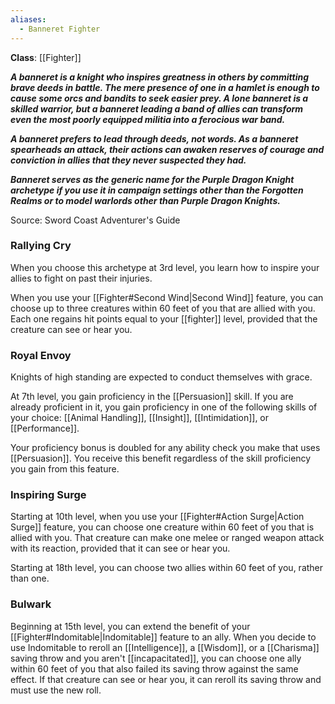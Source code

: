 ```yaml
---
aliases:
  - Banneret Fighter
---
```

**Class**: [[Fighter]] 

**_A banneret is a knight who inspires greatness in others by committing brave deeds in battle. The mere presence of one in a hamlet is enough to cause some orcs and bandits to seek easier prey. A lone banneret is a skilled warrior, but a banneret leading a band of allies can transform even the most poorly equipped militia into a ferocious war band._**

**_A banneret prefers to lead through deeds, not words. As a banneret spearheads an attack, their actions can awaken reserves of courage and conviction in allies that they never suspected they had._**

**_Banneret serves as the generic name for the Purple Dragon Knight archetype if you use it in campaign settings other than the Forgotten Realms or to model warlords other than Purple Dragon Knights._**

Source: Sword Coast Adventurer's Guide

### Rallying Cry

When you choose this archetype at 3rd level, you learn how to inspire your allies to fight on past their injuries.

When you use your [[Fighter#Second Wind|Second Wind]] feature, you can choose up to three creatures within 60 feet of you that are allied with you. Each one regains hit points equal to your [[fighter]] level, provided that the creature can see or hear you.

### Royal Envoy

Knights of high standing are expected to conduct themselves with grace.

At 7th level, you gain proficiency in the [[Persuasion]] skill. If you are already proficient in it, you gain proficiency in one of the following skills of your choice: [[Animal Handling]], [[Insight]], [[Intimidation]], or [[Performance]].

Your proficiency bonus is doubled for any ability check you make that uses [[Persuasion]]. You receive this benefit regardless of the skill proficiency you gain from this feature.

### Inspiring Surge

Starting at 10th level, when you use your [[Fighter#Action Surge|Action Surge]] feature, you can choose one creature within 60 feet of you that is allied with you. That creature can make one melee or ranged weapon attack with its reaction, provided that it can see or hear you.

Starting at 18th level, you can choose two allies within 60 feet of you, rather than one.

### Bulwark

Beginning at 15th level, you can extend the benefit of your [[Fighter#Indomitable|Indomitable]] feature to an ally. When you decide to use Indomitable to reroll an [[Intelligence]], a [[Wisdom]], or a [[Charisma]] saving throw and you aren't [[incapacitated]], you can choose one ally within 60 feet of you that also failed its saving throw against the same effect. If that creature can see or hear you, it can reroll its saving throw and must use the new roll.